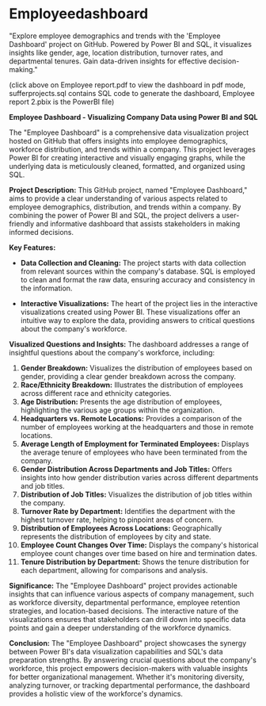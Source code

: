 # Employeedashboard
"Explore employee demographics and trends with the 'Employee Dashboard' project on GitHub. Powered by Power BI and SQL, it visualizes insights like gender, age, location distribution, turnover rates, and departmental tenures. Gain data-driven insights for effective decision-making."

(click above on Employee report.pdf to view the dashboard in pdf mode, sufferprojects.sql contains SQL code to generate the dashboard, Employee report 2.pbix is the PowerBI file)

**Employee Dashboard - Visualizing Company Data using Power BI and SQL**

The "Employee Dashboard" is a comprehensive data visualization project hosted on GitHub that offers insights into employee demographics, workforce distribution, and trends within a company. This project leverages Power BI for creating interactive and visually engaging graphs, while the underlying data is meticulously cleaned, formatted, and organized using SQL.

**Project Description:**
This GitHub project, named "Employee Dashboard," aims to provide a clear understanding of various aspects related to employee demographics, distribution, and trends within a company. By combining the power of Power BI and SQL, the project delivers a user-friendly and informative dashboard that assists stakeholders in making informed decisions.

**Key Features:**
- **Data Collection and Cleaning:** The project starts with data collection from relevant sources within the company's database. SQL is employed to clean and format the raw data, ensuring accuracy and consistency in the information.

- **Interactive Visualizations:** The heart of the project lies in the interactive visualizations created using Power BI. These visualizations offer an intuitive way to explore the data, providing answers to critical questions about the company's workforce.

**Visualized Questions and Insights:**
The dashboard addresses a range of insightful questions about the company's workforce, including:
1. **Gender Breakdown:** Visualizes the distribution of employees based on gender, providing a clear gender breakdown across the company.
2. **Race/Ethnicity Breakdown:** Illustrates the distribution of employees across different race and ethnicity categories.
3. **Age Distribution:** Presents the age distribution of employees, highlighting the various age groups within the organization.
4. **Headquarters vs. Remote Locations:** Provides a comparison of the number of employees working at the headquarters and those in remote locations.
5. **Average Length of Employment for Terminated Employees:** Displays the average tenure of employees who have been terminated from the company.
6. **Gender Distribution Across Departments and Job Titles:** Offers insights into how gender distribution varies across different departments and job titles.
7. **Distribution of Job Titles:** Visualizes the distribution of job titles within the company.
8. **Turnover Rate by Department:** Identifies the department with the highest turnover rate, helping to pinpoint areas of concern.
9. **Distribution of Employees Across Locations:** Geographically represents the distribution of employees by city and state.
10. **Employee Count Changes Over Time:** Displays the company's historical employee count changes over time based on hire and termination dates.
11. **Tenure Distribution by Department:** Shows the tenure distribution for each department, allowing for comparisons and analysis.

**Significance:**
The "Employee Dashboard" project provides actionable insights that can influence various aspects of company management, such as workforce diversity, departmental performance, employee retention strategies, and location-based decisions. The interactive nature of the visualizations ensures that stakeholders can drill down into specific data points and gain a deeper understanding of the workforce dynamics.


**Conclusion:**
The "Employee Dashboard" project showcases the synergy between Power BI's data visualization capabilities and SQL's data preparation strengths. By answering crucial questions about the company's workforce, this project empowers decision-makers with valuable insights for better organizational management. Whether it's monitoring diversity, analyzing turnover, or tracking departmental performance, the dashboard provides a holistic view of the workforce's dynamics.
